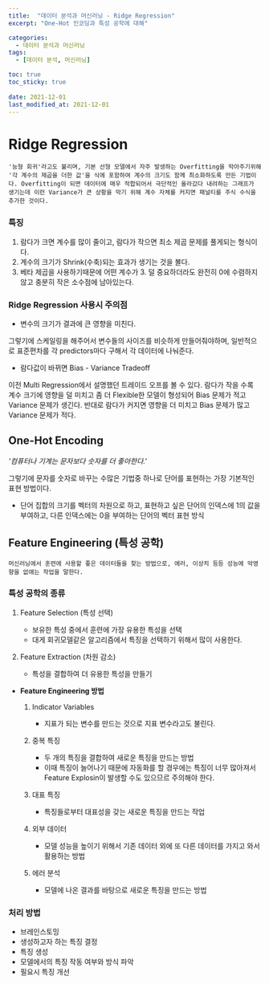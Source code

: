 ```yaml
---
title:  "데이터 분석과 머신러닝 - Ridge Regression"
excerpt: "One-Hot 인코딩과 특성 공학에 대해"

categories:
  - 데이터 분석과 머신러닝
tags:
  - [데이터 분석, 머신러닝]

toc: true
toc_sticky: true
 
date: 2021-12-01
last_modified_at: 2021-12-01
---
```


# Ridge Regression
    '능형 회귀'라고도 불리며, 기본 선형 모델에서 자주 발생하는 Overfitting을 막아주기위해 '각 계수의 제곱을 더한 값'을 식에 포함하여 계수의 크기도 함께 최소화하도록 만든 기법이다. Overfitting이 되면 데이터에 매우 적합되어서 극단적인 올라갔다 내려하는 그래프가 생기는데 이런 Variance가 큰 상황을 막기 위해 계수 자체를 커지면 패널티를 주식 수식을 추가한 것이다.

### 특징
1. 람다가 크면 계수를 많이 줄이고, 람다가 작으면 최소 제곱 문제를 풀게되는 형식이다.
2. 계수의 크기가 Shrink(수축)되는 효과가 생기는 것을 볼다.
3. 베타 제곱을 사용하기때문에 어떤 계수가 3. 덜 중요하더라도 완전히 0에 수렴하지 않고 충분히 작은 소수점에 남아있는다.

### Ridge Regression 사용시 주의점

- 변수의 크기가 결과에 큰 영향을 미친다.

그렇기에 스케일링을 해주어서 변수들의 사이즈를 비슷하게 만들어줘야하며, 일반적으로 표준편차를 각 predictors마다 구해서 각 데이터에 나눠준다.

- 람다값이 바뀌면 Bias - Variance Tradeoff

이전 Multi Regression에서 설명했던 트레이드 오프를 볼 수 있다. 람다가 작을 수록 계수 크기에 영향을 덜 미치고 좀 더 Flexible한 모델이 형성되어 Bias 문제가 적고 Variance 문제가 생긴다. 반대로 람다가 커지면 영향을 더 미치고 Bias 문제가 많고 Variance 문제가 적다.

## One-Hot Encoding

*'컴퓨터나 기계는 문자보다 숫자를 더 좋아한다.'*

그렇기에 문자를 숫자로 바꾸는 수많은 기법중 하나로 단어를 표현하는 가장 기본적인 표현 방법이다.
- 단어 집합의 크기를 벡터의 차원으로 하고, 표현하고 싶은 단어의 인덱스에 1의 값을 부여하고, 다른 인덱스에는 0을 부여하는 단어의 벡터 표현 방식


## Feature Engineering (특성 공학)

    머신러닝에서 훈련에 사용할 좋은 데이터들을 찾는 방법으로, 에러, 이상치 등등 성능에 악영향을 없애는 작업을 말한다.

### 특성 공학의 종류

1. Feature Selection (특성 선택)
    - 보유한 특성 중에서 훈련에 가장 유용한 특성을 선택
    - 대게 회귀모델같은 알고리즘에서 특징을 선택하기 위해서 많이 사용한다.

2. Feature Extraction (차원 감소)
    - 특성을 결합하여 더 유용한 특성을 만들기

- **Feature Engineering 방법**
    
    1. Indicator Variables
        - 지표가 되는 변수를 만드는 것으로 지표 변수라고도 불린다.
    
    2. 중복 특징
        - 두 개의 특징을 결합하여 새로운 특징을 만드는 방법
        - 이때 특징이 늘어나기 때문에 자동화를 할 경우에는 특징이 너무 많아져서 Feature Explosin이 발생할 수도 있으므르 주의해야 한다.
    
    3. 대표 특징
        - 특징들로부터 대표성을 갖는 새로운 특징을 만드는 작업

    4. 외부 데이터
        - 모델 성능을 높이기 위해서 기존 데이터 외에 또 다른 데이터를 가지고 와서 활용하는 방법

    5. 에러 분석
        - 모델에 나온 결과를 바탕으로 새로운 특징을 만드는 방법

### 처리 방법

- 브레인스토밍
- 생성하고자 하는 특징 결정
- 특징 생성
- 모델에서의 특징 작동 여부와 방식 파악
- 필요시 특징 개선

